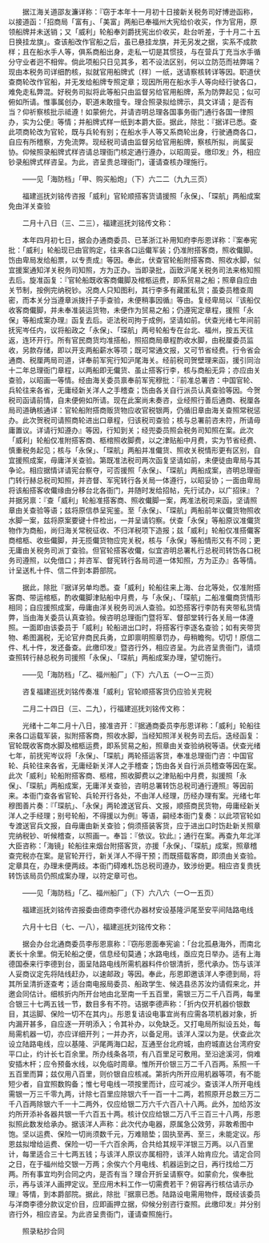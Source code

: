 <!-- { "loadSidebar": true } -->
　　据江海关道邵友濂详称：『窃于本年十一月初十日接新关税务司好博逊函称，以接道函：「招商局「富有」、「美富」两船已奉福州大宪给价收买，作为官用，原领船牌并未送销；又「威利」轮船奉刘爵抚宪出价收买，赴台听差，于十月二十五日换挂龙旗」。查该船改作官船之后，虽已悬挂龙旗，并无另发之据，实系不成款样；且在船水手人等，俱系商船出身，走私一切是其惯技，与在营兵丁充当水手循分守业者迥不相侔。倘此项船只日见其多，若不设法区别，何以立防范而袪弊端？现由本税务司详细酌核，拟就官用船牌式〔样〕一纸，送请察核转详等因。职道伏查商轮改作官船，并无发给船牌专照定章；现因所用在船水手人等向经行驶各口，难免走私弊混。好税务司拟将此等船只由监督另给官用船牌，系为防弊起见；似可俯如所请。惟事属创办，职道未敢擅专。理合照录拟给牌示，具文详请；是否有当？仰祈察核批示祗遵！如蒙俯允，并请咨明总理各国事务衙门通行各国一律照办，实为公便』等情；并船牌式样一纸到本爵大臣。据此，除批：『据详已悉。查此项商轮改为官轮，既与兵轮有别；在船水手人等又系商轮出身，行驶通商各口，自应有所稽察，方免流弊。现经税司请由监督另给官用船牌，察核所拟，尚属妥协。仰候照录船牌式样咨请总理衙门核定通行遵办，以昭周妥。缴印发』外，相应钞录船牌式样咨呈。为此，咨呈贵总理衙门，谨请查核办理施行。

　　——见「海防档」「甲、购买船炮」（下）六二二（九九三页）

　　福建巡抚刘铭传咨报「威利」官轮顺搭客货请援照「永保」、「琛航」两船成案免由洋关查验

　　二月十八日（三、二三），福建巡抚刘铭传文称：

　　本年四月初七日，据会办通商委员、已革浙江补用知府李彤恩详称：『案奉宪批：「威利」轮船现已由官购定，往来各口运儎军装；仍准附搭客商，照收儎脚。饬由卑局发给船票，以专责成』等因。奉此，伏查官轮船附搭客商、照收水脚，似宜援案通知洋关税务司知照，方为正办。当即录批，函致沪尾关税务司法来格知照去后。旋准函复：『官轮船既收客商儎脚及棺柩运费，即系贸易之船；照章自应由关节制，按例完纳税钞。况商人只知图利，其行李多有藏匿私货；虽委员稽查周密，而本关分当遵章派拨扦子手查验，未便稍事因循』等由。复经卑局以『该船仅收客商儎脚，并未奉准装运货物，未便作为贸易之船；仍遵宪定章程，援照「永保」等船成案办理』函复去后。讵法税司拘于成例，坚请如前。伏查光绪七年间前抚宪岑任内，议将船政之「永保」、「琛航」两号轮船专在台北、福州，按五天往返，连环开行。所有官民商货均准搭船，照招商局章程酌收水脚，由税厘委员监收，另款存储，即以开支两船薪水等项；既可常通文报，又可节省经费。行令省会通商、税厘两局司道，详奉前军宪行知沪尾海关。经前税司贺壁理来函，援引同治十二年总理衙门章程，以两船即无儎货、虽止搭客行李，核与商船无异；亦应由关查验，以昭画一等情。经由海关委员禀奉前军宪穆批：『前准总署咨：中国官轮、兵轮往来各省，无庸经新关洋人之手稽查；饬由各关自行派员认真查验等因。今贺税司函请前情，自未便俯如所请。现在此案尚未奏咨，业经照行善后通商、税厘各局司道确核通详：官轮船附搭商贩货物应收官税银两，仍循旧章由海关查照常税惩办。此次贺税司请照商轮进出口章程，归该税司查验；核与总署前咨未符，所请毋庸置议。详请行知遵办』等因，行知到关；经兜委员照会税务司知照在案。此次「威利」轮船仅准附搭客商、柩棺照收脚费，以之津贴船中月费，实为节省经费、慎重税务起见；核与「永保」、「琛航」两船并准儎货、照收关税情形更有区别，自宜援照成案，毋庸洋关查验。第既准法税司两次函复坚请如前，未便徒由卑局与其争论。相应据情详请宪台察夺，可否援照「永保」、「琛航」两船成案，咨明总理衙门转行赫总税司知照，并咨督、军宪转行各关局一体遵行，以昭妥协；一面由卑局将该船搭客收儎缘由分移台北各衙门，并随时发给招帖，先行试办，以广招徕』？并据另禀：『查「威利」轮船准搭客商、照收儎脚一案，两准法税司来函，坚请照章由关查验等语；兹将原信恭呈宪鉴。至「永保」、「琛航」两船前年议儎货物照收水脚一案，兹将原案要键十件检出，一并呈请钧察。伏查「永保」等船原议准儎货物作为商船，尚归海关常税征收、不归洋税项下造报；兹「威利」轮船仅准搭儎客商棺柩、收些儎脚，并无揽儎货物应完关税，核与「永保」等船情形又有不同；更无庸由关税务司派丁查验。但官轮搭客收儎，似宜咨明总署札行总税司转饬各口税务司遵照，以免借口；并咨军、督宪转行各局司道一体知照，方为正办』各等情。计呈送札十件、信二件到本爵部院。

　　据此，除批『据详另单均悉。查「威利」轮船往来上海、台北等处，仅准附搭客商、带运棺柩，酌收儎脚津贴船中月费，与「永保」、「琛航」二船准儎商货情形相同；自应援照成案，毋庸由洋关税务司派人查验。如恐搭客行李防有夹带私货情弊，当由海关委员认真查验。候咨明总理衙门暨将军、督部堂转行各关局一体遵照。一面即由该委员于「威利」轮船进出口时，将搭客行李逐名查验；如有夹带货物、希图漏税，无论官弁商民兵勇，立即禀明照章罚办，毋稍瞻徇。切切！原信二件、札十件，发还备查。此缴印发』暨咨行外，相应咨呈。为此咨呈贵衙门，请烦查照转行赫总税务司援照「永保」、「琛航」两船成案办理，望切施行。

　　——见「海防档」「乙、福州船厂」（下）六八五（一○一三页）

　　咨复福建巡抚刘铭传奏准「威利」官轮顺搭客货仍应验关完税

　　二月二十四日（三、二九），行福建巡抚刘铭传文称：

　　光绪十二年二月十八日，接准咨开：『据通商委员李彤恩详称：「威利」轮船往来各口运载军装，拟附搭客商，照收水脚，当经知照洋关税务司去后。迭经函复：官轮既收客商水脚及棺柩运费，即系贸易之船，照章由关查验纳税等语。伏查光绪七年，前抚宪岑议将「永保」、「琛航」两轮搭运客货，奉准总理衙门咨：中国官轮、兵轮往来各省，无庸经新关洋人之手稽查；饬由各关自行派员稽查等因在案。此次「威利」轮船附搭客商、柩棺，照收脚费以之津贴船中月费，拟援照「永保」、「琛航」两船成案，无庸洋关查验，咨明总署转饬总税司通行遵照』等因前来。本衙门查各省官轮、兵轮开行各处，不由洋人经理，历经办理有案。光绪七年穆图善片奏：『「琛航」、「永保」两轮渡送官兵、文报，顺搭商民货物，毋庸经新关洋人之手经理；别号轮船，不得援以为例』等语，嗣经本衙门复奏：以此项官轮如专渡送官兵文报，自毋庸由新关查验；倘须搭装客货，应于进出口时饬赴新关照章完纳税钞、听候稽查，以照画一。奉旨：『依议。钦此』；通行在案。再查九年北洋大臣咨称：「海镜」轮船往来烟台附搭客货，亦援「永保」、「琛航」成案，照章稽查完税亦在案。是官轮开行，新关洋人不得干预；而既搭载客商，即须由关查验。定章具在，办理未便两歧。本衙门碍难札饬总税司遵办，致涉纷更。相应咨复贵抚转饬该局员仍照成案办理，以符定章可也。

　　——见「海防档」「乙、福州船厂」（下）六八六（一○一五页）

　　福建巡抚刘铭传咨报委由德商李德代办器材安设基隆沪尾至安平间陆路电线

　　六月十七日（七、一八），福建巡抚刘铭传文称：

　　据会办台北通商委员李彤恩禀称：『窃彤恩面奉宪谕：「台北孤悬海外，而南北袤长十余里。倘无轮船之便，信息经旬莫通；水路电线，亟应克日举办。适有上海德国泰来行李德到台，面呈陆路电线所需机器料件价银清折，愿代承办。饬与该洋人妥商议定先将陆线赶办，以速邮政」等因。奉此，彤恩即邀该洋人李德到局，将其所呈清折逐查考；适台南电报局委员、船政学生、候选县丞苏汝灼请假来北，并邀会同估计。细核折内所开台地由北至南一千五百里，需银三万二千八百两，每里合银三十七两五钱一节，数目多有不符。诘据李德声称：「折内仅开机器价银数目，其运脚、保险一切不在其内」。彤恩复诘设电事宜尚有应需各项机器对象，折内漏开甚多，自应逐一开明添入；令其补办，以免缺乏。又打电局所拟设五处，每局需机器一切，亦应详细开列；一并办齐，以备足用。该洋人深以为是。伏查此次设立陆路电线，应以基隆、沪尾两海口起，互通至台北府城，由府城直达台湾府安平口止，约计长七百余里。所办线条各项，有八百里足可敷用。至沿途溪河，倘难安插木杆；应令预备水线，以免临时周章。惟所开价银三万二千八百两。系照一千五百里而算；兹仅用八百里，则价银自应核减。第折内所开应用机器等项，有不能短少者，自宜照数购备；惟七号电线一项按里而计，应可减少。查该洋人所开电线需银一万三千零九两，计除七百里应除银六千一百一十二两，若照原开总数三万二千八百两除银六千一十二两外，仅应给银二万六千六百八十八两。此外，加给苏汝灼所开添补各器共银一千六百五十两。核计仅应给银二万八千三百三十八两，彤恩拟照此数发给承办。据该洋人声称：此次代办电器，原属急公效劳，非敢希图中饱。坚以运费、保险一切尚须数千元，万难赔垫；固执至再、至三，未能定议。彤恩兹拟增给运费、保险一切一千六百余两，合共给其规平洋银三万两。以八百里计，每里适合三十七两五钱；与该洋人原议亦属相符，该洋人始肯应允。请定合同之日，在于福州给交银一万两；余俟六个月电线、机器运到之日，再行找给二万两。所有事宜均列合同之内，是否有当？理合开折呈请察夺。如蒙俞允，俟奉批示，再与该洋人画押定议。至应用木料工作一切需费若干？俯容再行核估请示办理』等情，到本爵部院。据此，除批『据禀已悉。陆路设电需用物件，既经该委员与洋商李德分款议定价目，应即画押立据，仰候分别咨行查照。此缴印发』并分别咨行外，相应咨呈。为此咨呈贵衙门，谨请查照施行。

　　照录粘抄合同

